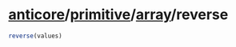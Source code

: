 # [anticore](../../../../../#reference)/[primitive](../../#reference)/[array](../#reference)/<a name="reference">reverse</a>

```js
reverse(values)
```